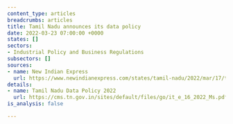 ```yaml
---
content_type: articles
breadcrumbs: articles
title: Tamil Nadu announces its data policy
date: 2022-03-23 07:00:00 +0000
states: []
sectors:
- Industrial Policy and Business Regulations
subsectors: []
sources:
- name: New Indian Express
  url: https://www.newindianexpress.com/states/tamil-nadu/2022/mar/17/tn-unveils-data-policy-for-good-governance-2431002.html
details:
- name: Tamil Nadu Data Policy 2022
  url: https://cms.tn.gov.in/sites/default/files/go/it_e_16_2022_Ms.pdf
is_analysis: false

---
```

